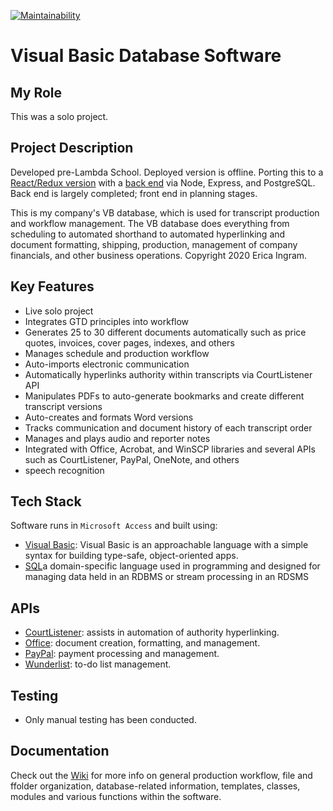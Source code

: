 [![Maintainability](https://api.codeclimate.com/v1/badges/06260d9e8729d5d17f2a/maintainability)](https://codeclimate.com/github/evoingram/vbDatabase/maintainability)

# Visual Basic Database Software

## My Role

This was a solo project.

## Project Description

Developed pre-Lambda School.  Deployed version is offline.  Porting this to a [React/Redux version](https://github.com/evoingram/webapp-frontend) with a [back end](https://github.com/evoingram/webapp-backend) via Node, Express, and PostgreSQL.  Back end is largely completed; front end in planning stages.

This is my company's VB database, which is used for transcript production and workflow management.  The VB database does everything from scheduling to automated shorthand to automated hyperlinking and document formatting, shipping, production, management of company financials, and other business operations.  Copyright 2020 Erica Ingram.

## Key Features

- Live solo project
- Integrates GTD principles into workflow
- Generates 25 to 30 different documents automatically such as price quotes, invoices, cover pages, indexes, and others
- Manages schedule and production workflow
- Auto-imports electronic communication
- Automatically hyperlinks authority within transcripts via CourtListener API
- Manipulates PDFs to auto-generate bookmarks and create different transcript versions
- Auto-creates and formats Word versions
- Tracks communication and document history of each transcript order
- Manages and plays audio and reporter notes
- Integrated with Office, Acrobat, and WinSCP libraries and several APIs such as CourtListener, PayPal, OneNote, and others
- speech recognition

## Tech Stack

Software runs in `Microsoft Access` and built using:

- [Visual Basic](https://github.com/dotnet/vblang): Visual Basic is an approachable language with a simple syntax for building type-safe, object-oriented apps.
- [SQL](https://en.wikipedia.org/wiki/SQL)a domain-specific language used in programming and designed for managing data held in an RDBMS or stream processing in an RDSMS

## APIs

- [CourtListener](http://courtlistener.com/):  assists in automation of authority hyperlinking.
- [Office](https://docs.microsoft.com/en-us/previous-versions/office/office-365-api/):  document creation, formatting, and management.
- [PayPal](https://developer.paypal.com/home/):  payment processing and management.
- [Wunderlist](https://developer.wunderlist.com/):  to-do list management.
   
## Testing

- Only manual testing has been conducted.

## Documentation

Check out the [Wiki](https://github.com/evoingram/vbDatabase/wiki) for more info on general production workflow, file and ffolder organization, database-related information, templates, classes, modules and various functions within the software.
